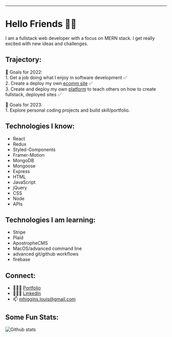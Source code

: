 ---
# Hello Friends 👋🏻

I am a fullstack web developer with a focus on MERN stack. I get really excited with new ideas and challenges. 

## Trajectory: 
 🏅  Goals for 2022: <br />
      1. Get a job doing what I enjoy in software development ✅ <br />
      2. Create a deploy my own [ecomm site](https://www.gallacticcat.com/) ✅ <br />
      3. Create and deploy my own [platform](https://www.codewithfriends.co) to teach others on how to create fullstack, deployed sites ✅ <br />
      
  🏅  Goals for 2023: <br />
      1. Explore personal coding projects and build skill/portfolio.

## Technologies I know:
 - React
 - Redux 
 - Styled-Components 
 - Framer-Motion
 - MongoDB
 - Mongoose
 - Express
 - HTML
 - JavaScript 
 - jQuery
 - CSS
 - Node
 - APIs
 
## Technologies I am learning: 
 - Stripe
 - Plaid 
 - ApostropheCMS
 - MacOS/advanced command line 
 - advanced git/github workflows
 - firebase
 
## Connect: 
 - 👨🏼‍💻 [Portfolio](https://www.matthigginsdev.com) 
 - 🙎🏼‍♂️ [LinkedIn](https://www.linkedin.com/in/mhiggie/)
 - 📫  mhiggins.louis@gmail.com


## Some Fun Stats: 
![Github stats](https://github-readme-stats.vercel.app/api?username=matthewhiggins415)
